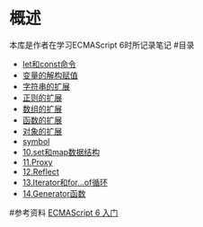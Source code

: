 # 概述
本库是作者在学习ECMAScript 6时所记录笔记
#目录
- [let和const命令](https://github.com/owen1190/ECMAScript-6-primer/blob/master/note/1.let%E5%92%8Cconst.md)
- [变量的解构赋值](https://github.com/owen1190/ECMAScript-6-primer/blob/master/note/2.%E5%8F%98%E9%87%8F%E7%9A%84%E8%A7%A3%E6%9E%84%E8%B5%8B%E5%80%BC.md)
- [字符串的扩展](https://github.com/owen1190/ECMAScript-6-primer/blob/master/note/3.%E5%AD%97%E7%AC%A6%E4%B8%B2%E7%9A%84%E6%89%A9%E5%B1%95.md)
- [正则的扩展](https://github.com/owen1190/ECMAScript-6-primer/blob/master/note/4.%E6%AD%A3%E5%88%99%E7%9A%84%E6%89%A9%E5%B1%95.md)
- [数组的扩展](https://github.com/owen1190/ECMAScript-6-primer/blob/master/note/6.%E6%95%B0%E7%BB%84%E7%9A%84%E6%89%A9%E5%B1%95.md)
- [函数的扩展](https://github.com/owen1190/ECMAScript-6-primer/blob/master/note/7.%E5%87%BD%E6%95%B0%E7%9A%84%E6%89%A9%E5%B1%95.md)
- [对象的扩展](https://github.com/owen1190/ECMAScript-6-primer/blob/master/note/8.%E5%AF%B9%E8%B1%A1%E7%9A%84%E6%89%A9%E5%B1%95.md)
- [symbol](https://github.com/owen1190/ECMAScript-6-primer/blob/master/note/9.symbol.md)
- [10.set和map数据结构](https://github.com/owen1190/ECMAScript-6-primer/blob/master/note/10.set%E5%92%8Cmap%E6%95%B0%E6%8D%AE%E7%BB%93%E6%9E%84.md)
- [11.Proxy](https://github.com/owen1190/ECMAScript-6-primer/blob/master/note/11.Proxy.md)
- [12.Reflect](https://github.com/owen1190/ECMAScript-6-primer/blob/master/note/12.Reflect.md)
- [13.Iterator和for...of循环](https://github.com/owen1190/ECMAScript-6-primer/blob/master/note/13.Iterator%E5%92%8Cfor...of%E5%BE%AA%E7%8E%AF.md)
- [14.Generator函数](https://github.com/owen1190/ECMAScript-6-primer/blob/master/note/14.Generator%E5%87%BD%E6%95%B0.md)

#参考资料
[ECMAScript 6 入门](http://es6.ruanyifeng.com/)